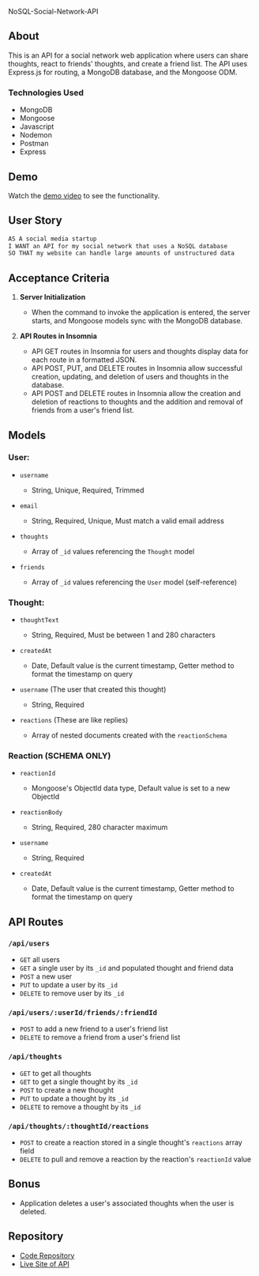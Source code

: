 NoSQL-Social-Network-API

## About
This is an API for a social network web application where users can share thoughts, react to friends' thoughts, and create a friend list. The API uses Express.js for routing, a MongoDB database, and the Mongoose ODM.

### Technologies Used
- MongoDB
- Mongoose
- Javascript
- Nodemon
- Postman 
- Express

## Demo
Watch the [demo video](https://drive.google.com/file/d/1TRJTdMAd_YK9z0EEuyfvEGqEYooyzNE7/view?usp=sharing) to see the functionality.

## User Story

```md
AS A social media startup
I WANT an API for my social network that uses a NoSQL database
SO THAT my website can handle large amounts of unstructured data
```

## Acceptance Criteria

1. **Server Initialization**
   - When the command to invoke the application is entered, the server starts, and Mongoose models sync with the MongoDB database.

2. **API Routes in Insomnia**
   - API GET routes in Insomnia for users and thoughts display data for each route in a formatted JSON.
   - API POST, PUT, and DELETE routes in Insomnia allow successful creation, updating, and deletion of users and thoughts in the database.
   - API POST and DELETE routes in Insomnia allow the creation and deletion of reactions to thoughts and the addition and removal of friends from a user's friend list.

## Models

### User:

- `username`
  - String, Unique, Required, Trimmed

- `email`
  - String, Required, Unique, Must match a valid email address

- `thoughts`
  - Array of `_id` values referencing the `Thought` model

- `friends`
  - Array of `_id` values referencing the `User` model (self-reference)

### Thought:

- `thoughtText`
  - String, Required, Must be between 1 and 280 characters

- `createdAt`
  - Date, Default value is the current timestamp, Getter method to format the timestamp on query

- `username` (The user that created this thought)
  - String, Required

- `reactions` (These are like replies)
  - Array of nested documents created with the `reactionSchema`

### Reaction (SCHEMA ONLY)

- `reactionId`
  - Mongoose's ObjectId data type, Default value is set to a new ObjectId

- `reactionBody`
  - String, Required, 280 character maximum

- `username`
  - String, Required

- `createdAt`
  - Date, Default value is the current timestamp, Getter method to format the timestamp on query

## API Routes

### `/api/users`

- `GET` all users
- `GET` a single user by its `_id` and populated thought and friend data
- `POST` a new user
- `PUT` to update a user by its `_id`
- `DELETE` to remove user by its `_id`

### `/api/users/:userId/friends/:friendId`

- `POST` to add a new friend to a user's friend list
- `DELETE` to remove a friend from a user's friend list

### `/api/thoughts`

- `GET` to get all thoughts
- `GET` to get a single thought by its `_id`
- `POST` to create a new thought
- `PUT` to update a thought by its `_id`
- `DELETE` to remove a thought by its `_id`

### `/api/thoughts/:thoughtId/reactions`

- `POST` to create a reaction stored in a single thought's `reactions` array field
- `DELETE` to pull and remove a reaction by the reaction's `reactionId` value

## Bonus

- Application deletes a user's associated thoughts when the user is deleted.

## Repository
- [Code Repository](https://github.com/basitmalik97/Network-API/tree/main?tab=readme-ov-file)
- [Live Site of API](https://drive.google.com/file/d/1TRJTdMAd_YK9z0EEuyfvEGqEYooyzNE7/view?usp=sharing)
